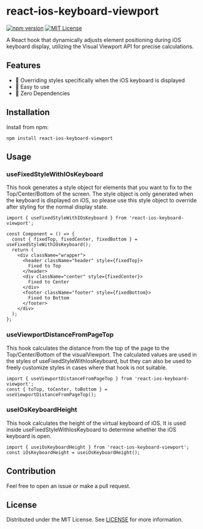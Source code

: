 # react-ios-keyboard-viewport

[![npm version](https://badge.fury.io/js/react-ios-keyboard-viewport.svg)](http://badge.fury.io/js/react-ios-keyboard-viewport)
[![MIT License](http://img.shields.io/badge/license-MIT-blue.svg?style=flat)](LICENSE)

A React hook that dynamically adjusts element positioning during iOS keyboard display, utilizing the Visual Viewport API for precise calculations.

## Features
- 📱 Overriding styles specifically when the iOS keyboard is displayed
- 🐥 Easy to use
- 🫙 Zero Dependencies

## Installation
Install from npm:

```
npm install react-ios-keyboard-viewport
```

## Usage
### useFixedStyleWithIOsKeyboard
This hook generates a style object for elements that you want to fix to the Top/Center/Bottom of the screen.
The style object is only generated when the keyboard is displayed on iOS, so please use this style object to override after styling for the normal display state.

```tsx
import { useFixedStyleWithIOsKeyboard } from 'react-ios-keyboard-viewport';

const Component = () => {
  const { fixedTop, fixedCenter, fixedBottom } = useFixedStyleWithIOsKeyboard();
  return (
    <div className="wrapper">
      <header className="header" style={fixedTop}>
        Fixed to Top
      </header>
      <div className="center" style={fixedCenter}>
        Fixed to Center
      </div>
      <footer className="footer" style={fixedBottom}>
        Fixed to Bottom
      </footer>
    </div>
  );
};
```

### useViewportDistanceFromPageTop 
This hook calculates the distance from the top of the page to the Top/Center/Bottom of the visualViewport.
The calculated values are used in the styles of useFixedStyleWithIosKeyboard, but they can also be used to freely customize styles in cases where that hook is not suitable.

```tsx
import { useViewportDistanceFromPageTop } from 'react-ios-keyboard-viewport';
const { toTop, toCenter, toBottom } = useViewportDistanceFromPageTop();
```

### useIOsKeyboardHeight
This hook calculates the height of the virtual keyboard of iOS. 
It is used inside useFixedStyleWithIosKeyboard to determine whether the iOS keyboard is open.

```tsx
import { useiOsKeyboardHeight } from 'react-ios-keyboard-viewport';
const iOsKeyboardHeight = useiOsKeyboardHeight();
```

## Contribution
Feel free to open an issue or make a pull request.


## License
Distributed under the MIT License. See [LICENSE](./LICENSE) for more information.
